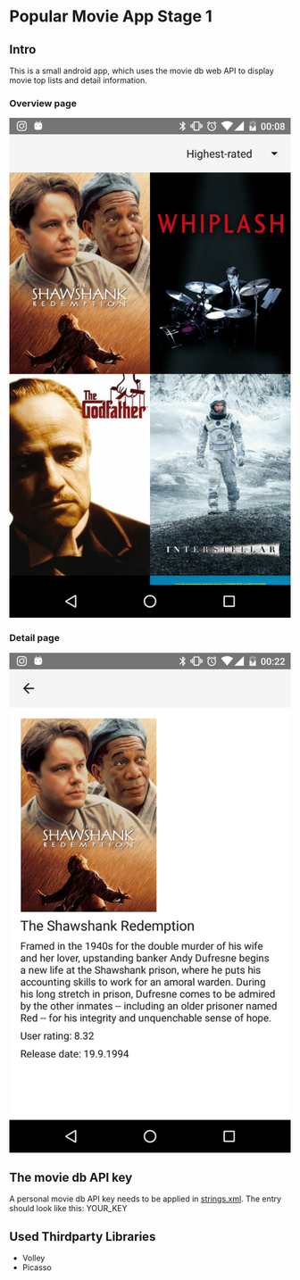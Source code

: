 # Popular Movie App Stage 1

## Intro
This is a small android app, which uses the movie db web API to 
display movie top lists and detail information.

### Overview page
![Overview page](doc/overview_page.png)

### Detail page
![Detail page](doc/detail_page.png)

## The movie db API key
A personal movie db API key needs to be applied in [strings.xml](app/src/main/res/values/strings.xml).
The entry should look like this: <string name="the_movie_db_api_key">YOUR_KEY</string>

## Used Thirdparty Libraries
+ Volley
+ Picasso